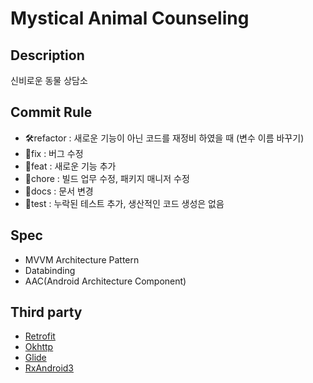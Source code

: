 # Mystical Animal Counseling

## Description
신비로운 동물 상담소

## Commit Rule

- 🛠refactor : 새로운 기능이 아닌 코드를 재정비 하였을 때 (변수 이름 바꾸기)
- 🐛fix : 버그 수정
- 🧸feat : 새로운 기능 추가
- 🧀chore : 빌드 업무 수정, 패키지 매니저 수정
- 🌱docs : 문서 변경
- 🍰test : 누락된 테스트 추가, 생산적인 코드 생성은 없음

## Spec

- MVVM Architecture Pattern
- Databinding
- AAC(Android Architecture Component)

## Third party

- [Retrofit](https://square.github.io/retrofit/)
- [Okhttp](https://square.github.io/okhttp/)
- [Glide](https://bumptech.github.io/glide/doc/getting-started.html)
- [RxAndroid3](https://github.com/ReactiveX/RxAndroid/tree/3.x)


